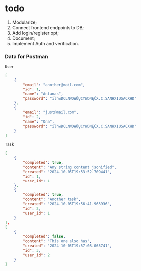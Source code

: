 # todo

1. Modularize;
2. Connect frontend endpoints to DB;
3. Add login/register opt;
4. Document;
5. Implement Auth and verification.

### Data for Postman

`User`

```json
[
    {
        "email": "another@mail.com",
        "id": 1,
        "name": "Antanas",
        "password": "ilhwDCLNWOWŪŲCYWDNĘČX.C.SANHXIUSACXHD"
    },
    {
        "email": "just@mail.com",
        "id": 2,
        "name": "Ona",
        "password": "ilhwDCLNWOWŪŲCYWDNĘČX.C.SANHXIUSACXHD"
    }
]
```

`Task`

```json
[
    {
        "completed": true,
        "content": "Any string content jsonified",
        "created": "2024-10-05T19:53:52.709441",
        "id": 1,
        "user_id": 1
    },
    {
        "completed": true,
        "content": "Another task",
        "created": "2024-10-05T19:56:41.963936",
        "id": 2,
        "user_id": 1
    }
],
[
    {
        "completed": false,
        "content": "This one also has",
        "created": "2024-10-05T19:57:08.065741",
        "id": 3,
        "user_id": 2
    }
]
```
